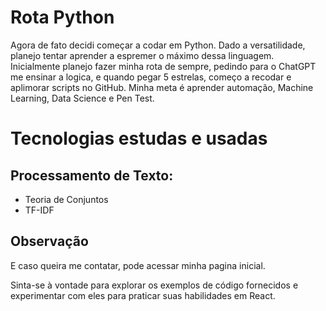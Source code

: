# Rota Python

Agora de fato decidi começar a codar em Python. Dado a versatilidade, planejo tentar aprender a espremer o máximo dessa linguagem. Inicialmente planejo fazer minha rota de sempre, pedindo para o ChatGPT me ensinar a logica, e quando pegar 5 estrelas, começo a recodar  e aplimorar scripts no GitHub. Minha meta é aprender automação, Machine Learning, Data Science e Pen Test.


# Tecnologias estudas e usadas
## Processamento de Texto:
- Teoria de Conjuntos
- TF-IDF


## Observação

E caso queira me contatar, pode acessar minha pagina inicial.

Sinta-se à vontade para explorar os exemplos de código fornecidos e experimentar com eles para praticar suas habilidades em React.
